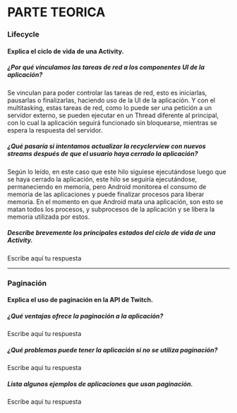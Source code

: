 # PARTE TEORICA

### Lifecycle

#### Explica el ciclo de vida de una Activity.

##### ¿Por qué vinculamos las tareas de red a los componentes UI de la aplicación?
Se vinculan para poder controlar las tareas de red, esto es iniciarlas, pausarlas o finalizarlas, haciendo uso de la UI de la aplicación. Y con el multitasking, estas tareas de red, como lo puede ser una petición a un servidor externo, se pueden ejecutar en un Thread diferente al principal, con lo cual la aplicación seguirá funcionado sin bloquearse, mientras se espera la respuesta del servidor.

##### ¿Qué pasaría si intentamos actualizar la recyclerview con nuevos streams después de que el usuario haya cerrado la aplicación?
Según lo leído, en este caso que este hilo siguiese ejecutándose luego que se haya cerrado la aplicación, este hilo se seguiría ejecutándose, permaneciendo en memoria, pero Android monitorea el consumo de memoria de las aplicaciones y puede finalizar procesos para liberar memoria. En el momento en que Android mata una aplicación, son esto se matan todos los procesos, y subprocesos de la aplicación y se libera la memoria utilizada por estos.

##### Describe brevemente los principales estados del ciclo de vida de una Activity.
Escribe aquí tu respuesta

---

### Paginación 

#### Explica el uso de paginación en la API de Twitch.

##### ¿Qué ventajas ofrece la paginación a la aplicación?
Escribe aquí tu respuesta

##### ¿Qué problemas puede tener la aplicación si no se utiliza paginación?
Escribe aquí tu respuesta

##### Lista algunos ejemplos de aplicaciones que usan paginación.
Escribe aquí tu respuesta
